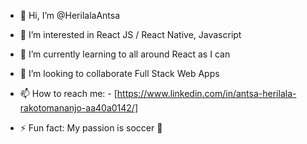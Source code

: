 - 👋 Hi, I’m @HerilalaAntsa
- 👀 I’m interested in React JS / React Native, Javascript
- 🌱 I’m currently learning to all around React as I can
- 💞️ I’m looking to collaborate Full Stack Web Apps
- 📫 How to reach me:
        - [https://www.linkedin.com/in/antsa-herilala-rakotomananjo-aa40a0142/]

 - ⚡ Fun fact: My passion is soccer 🤯
